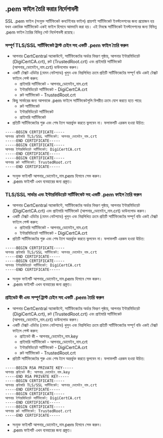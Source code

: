 ## .pem ফাইল তৈরি করার নির্দেশাবলী

SSL .pem ফাইল (সংযুক্ত সার্টিফিকেট কনটেইনার ফাইল) প্রায়শই সার্টিফিকেট ইনস্টলেশনের জন্য প্রয়োজন হয় যখন একাধিক সার্টিফিকেট একই ফাইল হিসাবে আমদানি করা হয়। এই নিবন্ধে সার্টিফিকেট ইনস্টলেশনের জন্য বিভিন্ন .pem ফাইল তৈরির বিভিন্ন সেট নির্দেশাবলী রয়েছে।

### সম্পূর্ণ TLS/SSL সার্টিফিকেট ট্রাস্ট চেইন সহ একটি .pem ফাইল তৈরি করুন

* আপনার CertCentral অ্যাকাউন্টে, সার্টিফিকেটের অর্ডার বিবরণ পৃষ্ঠায়, আপনার ইন্টারমিডিয়েট (DigiCertCA.crt), রুট (TrustedRoot.crt) এবং প্রাইমারি সার্টিফিকেট (আপনার_ডোমেইন_নাম.crt) ডাউনলোড করুন।
* একটি টেক্সট এডিটর (যেমন নোটপ্যাড) খুলুন এবং নিম্নলিখিত ক্রমে প্রতিটি সার্টিফিকেটের সম্পূর্ণ বডি একই টেক্সট ফাইলে পেস্ট করুন:
    * প্রাইমারি সার্টিফিকেট - আপনার_ডোমেইন_নাম.crt
    * ইন্টারমিডিয়েট সার্টিফিকেট - DigiCertCA.crt
    * রুট সার্টিফিকেট - TrustedRoot.crt
* কিছু সার্ভারের জন্য আপনাকে .pem ফাইলে সার্টিফিকেটগুলি বিপরীত ক্রমে যোগ করতে হতে পারে:
    * রুট সার্টিফিকেট
    * ইন্টারমিডিয়েট সার্টিফিকেট
    * প্রাইমারি সার্টিফিকেট
* প্রতিটি সার্টিফিকেটের শুরু এবং শেষ ট্যাগ অন্তর্ভুক্ত করতে ভুলবেন না। ফলাফলটি এরকম হওয়া উচিত:
```
-----BEGIN CERTIFICATE-----
আপনার প্রাইমারি TLS/SSL সার্টিফিকেট: আপনার_ডোমেইন_নাম.crt
-----END CERTIFICATE-----
-----BEGIN CERTIFICATE-----
আপনার ইন্টারমিডিয়েট সার্টিফিকেট: DigiCertCA.crt
-----END CERTIFICATE-----
-----BEGIN CERTIFICATE-----
আপনার রুট সার্টিফিকেট: TrustedRoot.crt
-----END CERTIFICATE-----
```
* সংযুক্ত ফাইলটি আপনার_ডোমেইন_নাম.pem হিসাবে সেভ করুন।
* .pem ফাইলটি এখন ব্যবহারের জন্য প্রস্তুত।

### TLS/SSL সার্ভার এবং ইন্টারমিডিয়েট সার্টিফিকেট সহ একটি .pem ফাইল তৈরি করুন

* আপনার CertCentral অ্যাকাউন্টে, সার্টিফিকেটের অর্ডার বিবরণ পৃষ্ঠায়, আপনার ইন্টারমিডিয়েট (DigiCertCA.crt) এবং প্রাইমারি সার্টিফিকেট (আপনার_ডোমেইন_নাম.crt) ডাউনলোড করুন।
* একটি টেক্সট এডিটর (যেমন নোটপ্যাড) খুলুন এবং নিম্নলিখিত ক্রমে প্রতিটি সার্টিফিকেটের সম্পূর্ণ বডি একই টেক্সট ফাইলে পেস্ট করুন:
    * প্রাইমারি সার্টিফিকেট - আপনার_ডোমেইন_নাম.crt
    * ইন্টারমিডিয়েট সার্টিফিকেট - DigiCertCA.crt
* প্রতিটি সার্টিফিকেটের শুরু এবং শেষ ট্যাগ অন্তর্ভুক্ত করতে ভুলবেন না। ফলাফলটি এরকম হওয়া উচিত:
```
-----BEGIN CERTIFICATE-----
আপনার প্রাইমারি TLS/SSL সার্টিফিকেট: আপনার_ডোমেইন_নাম.crt
-----END CERTIFICATE-----
-----BEGIN CERTIFICATE-----
আপনার ইন্টারমিডিয়েট সার্টিফিকেট: DigiCertCA.crt
-----END CERTIFICATE-----
```
* সংযুক্ত ফাইলটি আপনার_ডোমেইন_নাম.pem হিসাবে সেভ করুন।
* .pem ফাইলটি এখন ব্যবহারের জন্য প্রস্তুত।

### প্রাইভেট কী এবং সম্পূর্ণ ট্রাস্ট চেইন সহ একটি .pem তৈরি করুন

* আপনার CertCentral অ্যাকাউন্টে, সার্টিফিকেটের অর্ডার বিবরণ পৃষ্ঠায়, আপনার ইন্টারমিডিয়েট (DigiCertCA.crt), রুট (TrustedRoot.crt) এবং প্রাইমারি সার্টিফিকেট (আপনার_ডোমেইন_নাম.crt) ডাউনলোড করুন।
* একটি টেক্সট এডিটর (যেমন নোটপ্যাড) খুলুন এবং নিম্নলিখিত ক্রমে প্রতিটি সার্টিফিকেটের সম্পূর্ণ বডি একই টেক্সট ফাইলে পেস্ট করুন:
    * প্রাইভেট কী - আপনার_ডোমেইন_নাম.key
    * প্রাইমারি সার্টিফিকেট - আপনার_ডোমেইন_নাম.crt
    * ইন্টারমিডিয়েট সার্টিফিকেট - DigiCertCA.crt
    * রুট সার্টিফিকেট - TrustedRoot.crt
* প্রতিটি সার্টিফিকেটের শুরু এবং শেষ ট্যাগ অন্তর্ভুক্ত করতে ভুলবেন না। ফলাফলটি এরকম হওয়া উচিত:
```
-----BEGIN RSA PRIVATE KEY-----
আপনার প্রাইভেট কী: আপনার_ডোমেইন_নাম.key
-----END RSA PRIVATE KEY-----
-----BEGIN CERTIFICATE-----
আপনার প্রাইমারি TLS/SSL সার্টিফিকেট: আপনার_ডোমেইন_নাম.crt
-----END CERTIFICATE-----
-----BEGIN CERTIFICATE-----
আপনার ইন্টারমিডিয়েট সার্টিফিকেট: DigiCertCA.crt
-----END CERTIFICATE-----
-----BEGIN CERTIFICATE-----
আপনার রুট সার্টিফিকেট: TrustedRoot.crt
-----END CERTIFICATE-----
```
* সংযুক্ত ফাইলটি আপনার_ডোমেইন_নাম.pem হিসাবে সেভ করুন।
* .pem ফাইলটি এখন ব্যবহারের জন্য প্রস্তুত।
